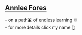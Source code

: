 ## [Annlee Fores](https://annleefores.com/)

_-_ on a path🛣️ of endless learning ♾️ \
_-_ for more details click my name 👆

